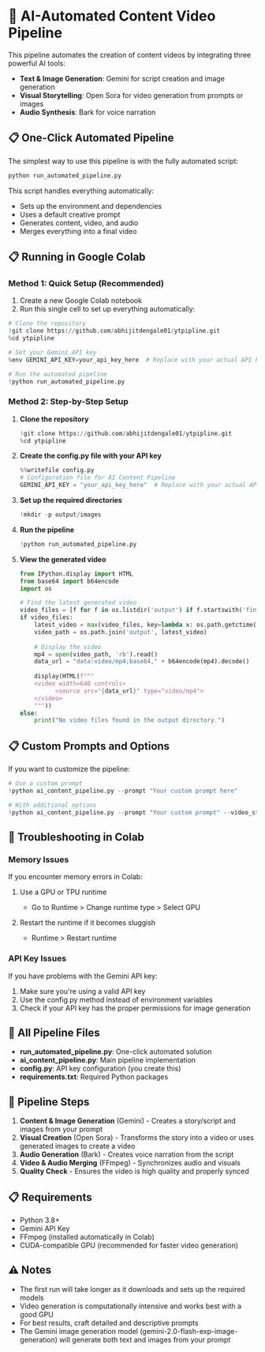 # 🌟 AI-Automated Content Video Pipeline

This pipeline automates the creation of content videos by integrating three powerful AI tools:
- **Text & Image Generation**: Gemini for script creation and image generation
- **Visual Storytelling**: Open Sora for video generation from prompts or images
- **Audio Synthesis**: Bark for voice narration

## 📋 One-Click Automated Pipeline

The simplest way to use this pipeline is with the fully automated script:

```bash
python run_automated_pipeline.py
```

This script handles everything automatically:
- Sets up the environment and dependencies
- Uses a default creative prompt
- Generates content, video, and audio
- Merges everything into a final video

## 📋 Running in Google Colab

### Method 1: Quick Setup (Recommended)

1. Create a new Google Colab notebook
2. Run this single cell to set up everything automatically:

```python
# Clone the repository
!git clone https://github.com/abhijitdengale01/ytpipline.git
%cd ytpipline

# Set your Gemini API key
%env GEMINI_API_KEY=your_api_key_here  # Replace with your actual API key

# Run the automated pipeline
!python run_automated_pipeline.py
```

### Method 2: Step-by-Step Setup

1. **Clone the repository**
   ```python
   !git clone https://github.com/abhijitdengale01/ytpipline.git
   %cd ytpipline
   ```

2. **Create the config.py file with your API key**
   ```python
   %%writefile config.py
   # Configuration file for AI Content Pipeline
   GEMINI_API_KEY = "your_api_key_here"  # Replace with your actual API key
   ```

3. **Set up the required directories**
   ```python
   !mkdir -p output/images
   ```

4. **Run the pipeline**
   ```python
   !python run_automated_pipeline.py
   ```

5. **View the generated video**
   ```python
   from IPython.display import HTML
   from base64 import b64encode
   import os
   
   # Find the latest generated video
   video_files = [f for f in os.listdir('output') if f.startswith('final_video') and f.endswith('.mp4')]
   if video_files:
       latest_video = max(video_files, key=lambda x: os.path.getctime(os.path.join('output', x)))
       video_path = os.path.join('output', latest_video)
       
       # Display the video
       mp4 = open(video_path, 'rb').read()
       data_url = "data:video/mp4;base64," + b64encode(mp4).decode()
       
       display(HTML(f"""
       <video width=640 controls>
             <source src="{data_url}" type="video/mp4">
       </video>
       """))
   else:
       print("No video files found in the output directory.")
   ```

## 📋 Custom Prompts and Options

If you want to customize the pipeline:

```python
# Use a custom prompt
!python ai_content_pipeline.py --prompt "Your custom prompt here"

# With additional options
!python ai_content_pipeline.py --prompt "Your custom prompt" --video_steps 100 --video_scale 15.0 --use_images
```

## 🚨 Troubleshooting in Colab

### Memory Issues
If you encounter memory errors in Colab:

1. Use a GPU or TPU runtime
   - Go to Runtime > Change runtime type > Select GPU

2. Restart the runtime if it becomes sluggish
   - Runtime > Restart runtime

### API Key Issues
If you have problems with the Gemini API key:

1. Make sure you're using a valid API key
2. Use the config.py method instead of environment variables
3. Check if your API key has the proper permissions for image generation

## 📁 All Pipeline Files

- **run_automated_pipeline.py**: One-click automated solution
- **ai_content_pipeline.py**: Main pipeline implementation
- **config.py**: API key configuration (you create this)
- **requirements.txt**: Required Python packages

## 📝 Pipeline Steps

1. **Content & Image Generation** (Gemini) - Creates a story/script and images from your prompt
2. **Visual Creation** (Open Sora) - Transforms the story into a video or uses generated images to create a video
3. **Audio Generation** (Bark) - Creates voice narration from the script
4. **Video & Audio Merging** (FFmpeg) - Synchronizes audio and visuals
5. **Quality Check** - Ensures the video is high quality and properly synced

## 📋 Requirements

- Python 3.8+
- Gemini API Key
- FFmpeg (installed automatically in Colab)
- CUDA-compatible GPU (recommended for faster video generation)

## ⚠️ Notes

- The first run will take longer as it downloads and sets up the required models
- Video generation is computationally intensive and works best with a good GPU
- For best results, craft detailed and descriptive prompts
- The Gemini image generation model (gemini-2.0-flash-exp-image-generation) will generate both text and images from your prompt
